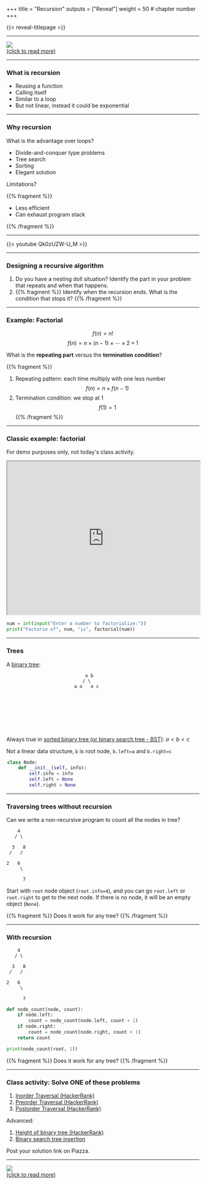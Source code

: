 +++
title = "Recursion"
outputs = ["Reveal"]
weight = 50 # chapter number
+++

<style>
div.goat > svg {
    width: 200px; max-height: 200px; margin-left: auto; margin-right: auto;
}
</style>

{{< reveal-titlepage >}}
  
---

[![](https://www.smbc-comics.com/comics/1562409923-20190706.png)<br>
(click to read more)](http://smbc-comics.com/comic/recursion)

---

### What is recursion

- Reusing a function
- Calling itself
- Similar to a loop
- But not linear, instead it could be exponential


---

### Why recursion

What is the advantage over loops?
- Divide-and-conquer type problems
- Tree search
- Sorting
- Elegant solution

Limitations?

{{% fragment %}}

- Less efficient
- Can exhaust program stack

{{% /fragment %}}

---

{{< youtube Qk0zUZW-U_M >}}

---

### Designing a recursive algorithm

1. Do you have a nesting doll situation? Identify the part in your problem that repeats and when that happens. 
1. {{% fragment %}} Identify when the recursion ends. What is the condition that stops it? {{% /fragment %}}

---

### Example: Factorial

$$f(n)=n!$$
$$f(n)=n\times{}(n-1)\times\cdots\times{}2\times{}1$$

What is the **repeating part** versus the **termination condition**?

{{% fragment %}}
1. Repeating pattern: each time multiply with one less number $$f(n)=n\times f(n-1)$$
1. Termination condition: we stop at 1 $$f(1)=1$$
{{% /fragment %}}

---

### Classic example: factorial

For demo purposes only, not today's class activity.
<!-- code on REPL:
def factorial(n):
  if n <= 1:
    return 1
  else:
    return  n * factorial(n - 1)
-->

<iframe
  src="https://jupyterlite.github.io/demo/repl/index.html?kernel=python&toolbar=1&code=def%20factorial(n):%0A%20%20if%20n%20%3C=%201:%0A%20%20%20%20return%201%0A%20%20else:%0A%20%20%20%20return%20%20n%20*%20factorial(n%20-%201)%0A%20%20%20%20"
  width="100%"
  height="400"
></iframe>

```python
num = int(input("Enter a number to factorialize:"))
print("Factorio of", num, "is", factorial(num))
```

<!--iframe height="400px" width="100%" src="https://repl.it/@cengique/Recursion-factorial?lite=true" scrolling="no" frameborder="no" allowtransparency="true" allowfullscreen="true" sandbox="allow-forms allow-pointer-lock allow-popups allow-same-origin allow-scripts allow-modals"></iframe-->

---

### Trees

A [binary tree](https://en.wikipedia.org/wiki/Binary_tree):

<div style="width: 150px; height: 150px; margin-left: auto; margin-right: auto">

```goat
    o b 
   / \
a o   o c
```
</div>

Always true in [sorted binary tree (or binary search tree - BST)](https://en.wikipedia.org/wiki/Binary_search_tree):
$a<b<c$

Not a linear data structure, `b` is root node, `b.left=a` and `b.right=c`

<div style="width: 500px; margin-left: auto; margin-right: auto">

```python
class Node:
    def __init__(self, info): 
        self.info = info
        self.left = None
        self.right = None 
```

</div>

---

### Traversing trees without recursion

Can we write a non-recursive program to count all the nodes in tree?


```goat
    4 
   / \
   
  3   8 
 /   /
 
2   6
     \
     
      7
```

Start with `root` node object (`root.info=4`), and you can go `root.left` or `root.right` to get to the next node. If there is no node, it will be an empty object (`None`).

{{% fragment %}}
Does it work for any tree?
{{% /fragment %}}

---

### With recursion

```goat
    4 
   / \
   
  3   8 
 /   /
 
2   6
     \
     
      7
```

```python
def node_count(node, count):
    if node.left:
        count = node_count(node.left, count + 1)
    if node.right:
        count = node_count(node.right, count + 1)
    return count

print(node_count(root, 1))
```

{{% fragment %}}
Does it work for any tree?
{{% /fragment %}}

---

### Class activity: Solve ONE of these problems

1. [Inorder Traversal (HackerRank)](https://www.hackerrank.com/challenges/tree-inorder-traversal/problem?isFullScreen=true)
1. [Preorder Traversal (HackerRank)](https://www.hackerrank.com/challenges/tree-preorder-traversal/problem?isFullScreen=true)
1. [Postorder Traversal (HackerRank)](https://www.hackerrank.com/challenges/tree-postorder-traversal/problem?isFullScreen=true)

Advanced:
1. [Height of binary tree (HackerRank)](https://www.hackerrank.com/challenges/tree-height-of-a-binary-tree/problem?isFullScreen=true)
1. [Binary search tree insertion](https://www.hackerrank.com/challenges/binary-search-tree-insertion/problem?isFullScreen=true)

Post your solution link on Piazza.

---

[![](https://imgs.xkcd.com/comics/fixing_problems.png)<br>
(click to read more)](https://xkcd.com/1739/)

